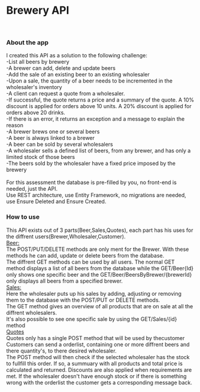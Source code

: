 <h1> Brewery API </h1>
<br>
<h3> About the app </h3>
I created this API as a solution to the following challenge:<br>
-List all beers by brewery<br>
-A brewer can add, delete and update beers<br>
-Add the sale of an existing beer to an existing wholesaler<br>
-Upon a sale, the quantity of a beer needs to be incremented in the wholesaler's inventory<br>
-A client can request a quote from a wholesaler.<br>
-If successful, the quote returns a price and a summary of the quote. A 10% discount is applied for orders above 10 units. A 20% discount is applied for orders above 20 drinks.<br>
-If there is an error, it returns an exception and a message to explain the reason<br>
-A brewer brews one or several beers<br>
-A beer is always linked to a brewer<br>
-A beer can be sold by several wholesalers<br>
-A wholesaler sells a defined list of beers, from any brewer, and has only a limited stock of those beers<br>
-The beers sold by the wholesaler have a fixed price imposed by the brewery<br>
<br>
For this assessment the database is pre-filled by you, no front-end is needed, just the API.<br>
Use REST architecture, use Entity Framework, no migrations are needed, use Ensure Deleted and Ensure Created.<br>
<h3>How to use</h3>
This API exists out of 3 parts(Beer,Sales,Quotes), each part has his uses for the diffrent users(Brewer,Wholesaler,Customer).<br>
<ins>Beer:</ins><br>
The POST/PUT/DELETE methods are only ment for the Brewer. With these methods he can add, update or delete beers from the database.<br>
The diffrent GET methods can be used by all users. The normal GET method displays a list of all beers from the database while the GET/Beer{Id} only shows one specific beer and the GET/Beer/BeersByBrewer/{brewerId} only displays all beers from a specified brewer.<br>
<ins>Sales:</ins><br>
Here the wholesaler puts up his sales by adding, adjusting or removing them to the database with the POST/PUT or DELETE methods.<br>
The GET method gives an overview of all products that are on sale at all the diffrent wholesalers.<br>
It's also possible to see one specific sale by using the GET/Sales/{id} method<br>
<ins>Quotes</ins><br>
Quotes only has a single POST method that will be used by thecustomer<br>
Customers can send a orderlist, containing one or more diffrent beers and there quantity's, to there desired wholesaler.<br>
The POST method will then check if the selected wholesaler has the stock to fullfill this order. If so, a summuary with all products and total price is calculated and returned. Discounts are also applied when requirements are met. If the wholesaler doesn't have enough stock or if there is something wrong with the orderlist the customer gets a corresponding message back.<br>
